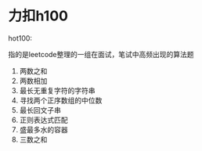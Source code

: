 # 力扣h100

hot100:

指的是leetcode整理的一组在面试，笔试中高频出现的算法题

1. 两数之和
2. 两数相加
3. 最长无重复字符的字符串
4. 寻找两个正序数组的中位数
5. 最长回文子串
10. 正则表达式匹配
11. 盛最多水的容器
15. 三数之和
